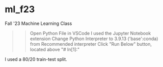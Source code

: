 # ml_f23
Fall '23 Machine Learning Class

>> Open Python File in VSCode 
>> I used the Jupyter Notebook extension 
>> Change Python Interpreter to 3.9.13 ('base':conda) from Recommended interpreter 
>> Click "Run Below" button, located above "# In[1]:" 

I used a 80/20 train-test split. 
